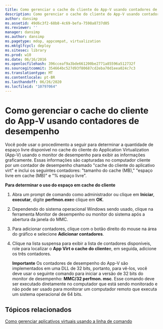 ```yaml
---
title: Como gerenciar o cache do cliente do App-V usando contadores de desempenho
description: Como gerenciar o cache do cliente do App-V usando contadores de desempenho
author: dansimp
ms.assetid: 49d6c3f2-68b8-4c69-befa-7598a8737d05
ms.reviewer: ''
manager: dansimp
ms.author: dansimp
ms.pagetype: mdop, appcompat, virtualization
ms.mktglfcycl: deploy
ms.sitesec: library
ms.prod: w10
ms.date: 06/16/2016
ms.openlocfilehash: 396cceaf9a3bde661200be2771a85596a512732f
ms.sourcegitcommit: 354664bc527d93f80687cd2eba70d1eea024c7c3
ms.translationtype: MT
ms.contentlocale: pt-BR
ms.lasthandoff: 06/26/2020
ms.locfileid: "10797064"
---
```

# Como gerenciar o cache do cliente do App-V usando contadores de desempenho


Você pode usar o procedimento a seguir para determinar a quantidade de espaço livre disponível no cache do cliente do Application Virtualization (App-V) usando o monitor de desempenho para exibir as informações graficamente. Essas informações são capturadas no computador cliente por um contador de desempenho chamado "cache do cliente do aplicativo virt" e inclui os seguintes contadores: "tamanho do cache (MB)," "espaço livre em cache (MB)" e "% espaço livre".

**Para determinar o uso do espaço em cache do cliente**

1.  Abra um prompt de comando como administrador ou clique em **Iniciar**, **executar**, digite **perfmon.exe**e clique em **OK**.

2.  Dependendo do sistema operacional Windows sendo usado, clique na ferramenta Monitor de desempenho ou monitor do sistema após a abertura da janela do MMC.

3.  Para adicionar contadores, clique com o botão direito do mouse na área do gráfico e selecione **Adicionar contadores**.

4.  Clique na lista suspensa para exibir a lista de contadores disponíveis, role para localizar o **App Virt o cache do cliente**e, em seguida, adicione os três contadores.

    **Importante**  Os contadores de desempenho do App-V são implementados em uma DLL de 32 bits, portanto, para vê-los, você deve usar o seguinte comando para iniciar a versão de 32 bits do monitor de desempenho: **MMC/32 perfmon. msc**. Esse comando deve ser executado diretamente no computador que está sendo monitorado e não pode ser usado para monitorar um computador remoto que executa um sistema operacional de 64 bits.

     

## Tópicos relacionados


[Como gerenciar aplicativos virtuais usando a linha de comando](how-to-manage-virtual-applications-by-using-the-command-line.md)

 

 





